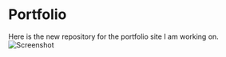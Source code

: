Portfolio
=========

Here is the new repository for the portfolio site I am working on.
![Screenshot](https://photos-2.dropbox.com/t/0/AAAsxyzyXCJkYyHY47MgRQFfppIqM1Fycu1QRxWdWoZ7dA/12/74007837/png/1024x768/3/1381276800/0/2/test-passed.png/xUSDj46w2d_NnU3V432Hy1Yt8rFtIxoJnbQSTpApzYE)
